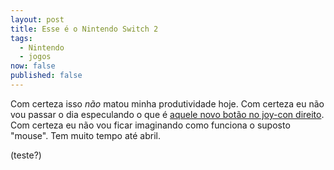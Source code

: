 ```yaml
---
layout: post
title: Esse é o Nintendo Switch 2
tags:
  - Nintendo
  - jogos
now: false
published: false
---
```

Com certeza isso _não_ matou minha produtividade hoje. Com certeza eu não vou passar o dia especulando o que é [aquele novo botão no joy-con direito](https://www.polygon.com/nintendo/509745/nintendo-switch-2-c-button-image). Com certeza eu não vou ficar imaginando como funciona o suposto "mouse". Tem muito tempo até abril.

(teste?)